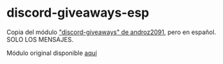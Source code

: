# discord-giveaways-esp
Copia del módulo ["discord-giveaways" de androz2091](https://github.com/Androz2091/discord-giveaways), pero en español. SOLO LOS MENSAJES.

Módulo original disponible [aquí](https://github.com/Androz2091/discord-giveaways)
